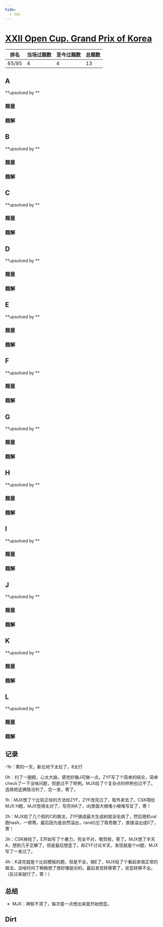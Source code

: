 ```yaml
---
hide:
  - toc
---
```


# [XXII Open Cup. Grand Prix of Korea](https://codeforces.com/gym/103371)

| 排名  | 当场过题数 | 至今过题数 | 总题数 |
| ----- | ---------- | ---------- | ------ |
| 65/95 | 4          | 4          | 13     |

## **A**

**upsolved by **

### 题意



### 题解



## **B**

**upsolved by **

### 题意



### 题解



## **C**

**upsolved by **

### 题意



### 题解



## **D**

**upsolved by **

### 题意



### 题解



## **E**

**upsolved by **

### 题意



### 题解



## **F**

**upsolved by **

### 题意



### 题解



## **G**

**upsolved by **

### 题意



### 题解



## **H**

**upsolved by **

### 题意



### 题解



## **I**

**upsolved by **

### 题意



### 题解



## **J**

**upsolved by **

### 题意



### 题解



## **K**

**upsolved by **

### 题意



### 题解



## **L**

**upsolved by **

### 题意



### 题解



## **记录**

-1h：寄的一天，新北地下太拉了，8太行

0h：扫了一圈题，心太大崩，感觉好像J可做一点。ZYF写了个简单的结论，简单check了一下没啥问题，但是过不了样例。MJX给了个复杂点的样例也过不了。选择把这俩情况判了，交一发，寄了。

1h：MJX想了个比较正经的方法给ZYF，ZYF改完过了，取外卖去了。CSK喂给MJX H题，MJX觉得太对了，写完WA了，dij里面大根堆小根堆写反了，寄！

2h：MJX给了几个假的C的做法，ZYF搞成最大生成树就没毛病了，然后随机val跑hash，一顿寄。最后因为是自然溢出，rand()忘了取奇数了，直接溢出成0了，寄！

3h：CSK掉线了，E开始写了个暴力，完全不对，嗯剪枝，寄了。MJX想了半天A，想到几乎正解了，但是最后想歪了。和ZYF讨论半天，发现就是个nt题，MJX写了一发过了。

4h：K读完就是个比较模板的题，但是不会，搞E了，MJX给了个看起来很正常的做法，没啥时间了稍微想了想好像挺对的。最后发现转移寄了，状态转移不全。（反过来就行了，寄！）

## **总结**

- MJX：神智不清了，每次差一点想出来就开始想歪。

## **Dirt**



